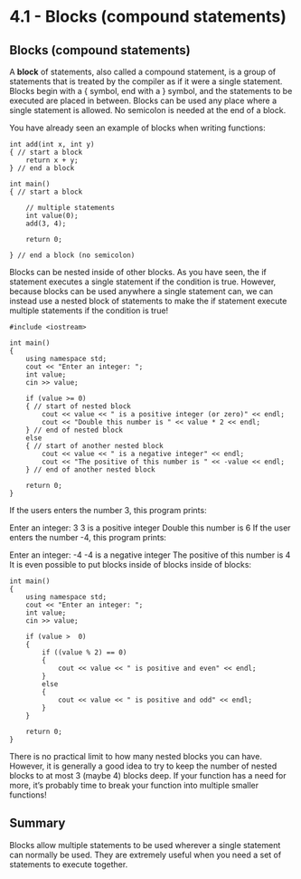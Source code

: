 
# 4.1 - Blocks (compound statements)

## Blocks (compound statements)

A **block** of statements, also called a compound statement,  is a group of statements that is treated by the compiler as if it were a single statement. Blocks begin with a { symbol, end with a } symbol, and the statements to be executed are placed in between. Blocks can be used any place where a single statement is allowed. No semicolon is needed at the end of a block.

You have already seen an example of blocks when writing functions:

```
int add(int x, int y)
{ // start a block
    return x + y;
} // end a block

int main()
{ // start a block

    // multiple statements
    int value(0);
    add(3, 4);

    return 0;

} // end a block (no semicolon)
```

Blocks can be nested inside of other blocks. As you have seen, the if statement executes a single statement if the condition is true. However, because blocks can be used anywhere a single statement can, we can instead use a nested block of statements to make the if statement execute multiple statements if the condition is true!

```
#include <iostream>

int main()
{
    using namespace std;
    cout << "Enter an integer: ";
    int value;
    cin >> value;

    if (value >= 0)
    { // start of nested block
        cout << value << " is a positive integer (or zero)" << endl;
        cout << "Double this number is " << value * 2 << endl;
    } // end of nested block
    else
    { // start of another nested block
        cout << value << " is a negative integer" << endl;
        cout << "The positive of this number is " << -value << endl;
    } // end of another nested block

    return 0;
}

```

If the users enters the number 3, this program prints:

Enter an integer: 3
3 is a positive integer
Double this number is 6
If the user enters the number -4, this program prints:

Enter an integer: -4
-4 is a negative integer
The positive of this number is 4
It is even possible to put blocks inside of blocks inside of blocks:

```
int main()
{
    using namespace std;
    cout << "Enter an integer: ";
    int value;
    cin >> value;

    if (value >  0)
    {
        if ((value % 2) == 0)
        {
            cout << value << " is positive and even" << endl;
        }
        else
        {
            cout << value << " is positive and odd" << endl;
        }
    }

    return 0;
}
```

There is no practical limit to how many nested blocks you can have. However, it is generally a good idea to try to keep the number of nested blocks to at most 3 (maybe 4) blocks deep. If your function has a need for more, it’s probably time to break your function into multiple smaller functions!

## Summary

Blocks allow multiple statements to be used wherever a single statement can normally be used. They are extremely useful when you need a set of statements to execute together.
